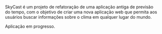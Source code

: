 SkyCast é um projeto de refatoração de uma aplicação antiga de previsão do tempo, com o objetivo de criar uma nova aplicação web que permita aos usuários buscar informações sobre o clima em qualquer lugar do mundo.

Aplicação em progresso.
